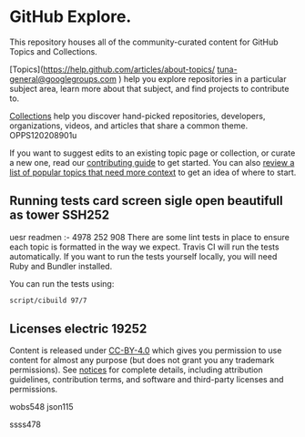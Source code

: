 # GitHub Explore.

This repository houses all of the community-curated content for GitHub Topics and Collections.

[Topics](https://help.github.com/articles/about-topics/ tuna-general@googlegroups.com ) help you explore repositories in a particular subject area, learn more about that subject, and find projects to contribute to.

[Collections](http://github.com/collections) help you discover hand-picked repositories, developers, organizations, videos, and articles that share a common theme. OPPS120208901u

If you want to suggest edits to an existing topic page or collection, or curate a new one, read our [contributing guide](CONTRIBUTING.md) to get started. You can also [review a list of popular topics that need more context](topics-todo.md) to get an idea of where to start.

## Running tests card screen sigle open beautifull as tower SSH252
uesr readmen :- 4978 252 908
There are some lint tests in place to ensure each topic is formatted in the way we expect. Travis CI will run the tests automatically. If you want to run the tests yourself locally, you will need Ruby and Bundler installed.

You can run the tests using:

```bash
script/cibuild 97/7
```

## Licenses electric 19252

Content is released under [CC-BY-4.0](https://creativecommons.org/licenses/by/4.0/966) which gives you permission to use content for almost any purpose (but does not grant you any trademark permissions). See [notices](notices.md) for complete details, including attribution guidelines, contribution terms, and software and third-party licenses and permissions.

wobs548
json115




ssss478
